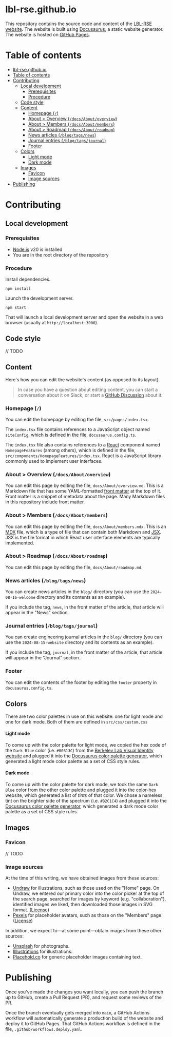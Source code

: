 # lbl-rse.github.io

This repository contains the source code and content of the [LBL-RSE website](https://lbl-rse.github.io).
The website is built using [Docusaurus](https://docusaurus.io/), a static website generator.
The website is hosted on [GitHub Pages](https://pages.github.com/).

# Table of contents

<!-- TOC -->
* [lbl-rse.github.io](#lbl-rsegithubio)
* [Table of contents](#table-of-contents)
* [Contributing](#contributing)
  * [Local development](#local-development)
    * [Prerequisites](#prerequisites)
    * [Procedure](#procedure)
  * [Code style](#code-style)
  * [Content](#content)
    * [Homepage (`/`)](#homepage-)
    * [About > Overview (`/docs/About/overview`)](#about--overview-docsaboutoverview)
    * [About > Members (`/docs/About/members`)](#about--members-docsaboutmembers)
    * [About > Roadmap (`/docs/About/roadmap`)](#about--roadmap-docsaboutroadmap)
    * [News articles (`/blog/tags/news`)](#news-articles-blogtagsnews)
    * [Journal entries (`/blog/tags/journal`)](#journal-entries-blogtagsjournal)
    * [Footer](#footer)
  * [Colors](#colors)
      * [Light mode](#light-mode)
      * [Dark mode](#dark-mode)
  * [Images](#images)
    * [Favicon](#favicon)
    * [Image sources](#image-sources)
* [Publishing](#publishing)
<!-- TOC -->

# Contributing

## Local development

### Prerequisites

- [Node.js](https://nodejs.org/) v20 is installed
- You are in the root directory of the repository

### Procedure

Install dependencies.

```shell
npm install
```

Launch the development server.

```shell
npm start
```

That will launch a local development server and open the website in a web browser (usually at `http://localhost:3000`).

## Code style

// TODO

## Content

Here's how you can edit the website's content (as opposed to its layout).

> In case you have a question about editing content, you can start a conversation about it on Slack,
> or start a [GitHub Discussion](https://github.com/lbl-rse/lbl-rse.github.io/discussions) about it.

### Homepage (`/`)

You can edit the homepage by editing the file, `src/pages/index.tsx`.

The `index.tsx` file contains references to a JavaScript object named `siteConfig`,
which is defined in the file, `docusaurus.config.ts`.

The `index.tsx` file also contains references to a [React](https://react.dev/) component named `HomepageFeatures`
(among others), which is defined in the file, `src/components/HomepageFeatures/index.tsx`.
React is a JavaScript library commonly used to implement user interfaces.

### About > Overview (`/docs/About/overview`)

You can edit this page by editing the file, `docs/About/overview.md`. This is a Markdown file that has some
YAML-formatted [front matter](https://docusaurus.io/docs/create-doc#doc-front-matter) at the top of it. Front matter
is a snippet of metadata about the page. Many Markdown files in this repository include front matter.

### About > Members (`/docs/About/members`)

You can edit this page by editing the file, `docs/About/members.mdx`. This is an [MDX](https://mdxjs.com/) file, which
is a type of file that can contain both Markdown and [JSX](https://en.wikipedia.org/wiki/JSX_(JavaScript)). JSX is the
file format in which React user interface elements are typically implemented.

### About > Roadmap (`/docs/About/roadmap`)

You can edit this page by editing the file, `docs/About/roadmap.md`.

### News articles (`/blog/tags/news`)

You can create news articles in the `blog/` directory (you can use the `2024-08-16-welcome` directory and its contents
as an example).

If you include the tag, `news`, in the front matter of the article,
that article will appear in the "News" section.

### Journal entries (`/blog/tags/journal`)

You can create engineering journal articles in the `blog/` directory (you can use the `2024-08-15-website` directory
and its contents as an example).

If you include the tag, `journal`, in the front matter of the article,
that article will appear in the "Journal" section.

### Footer

You can edit the contents of the footer by editing the `footer` property in `docusaurus.config.ts`.

## Colors

There are two color palettes in use on this website: one for light mode and one for dark mode.
Both of them are defined in `src/css/custom.css`

#### Light mode

To come up with the color palette for light mode, we copied the hex code of the `Dark Blue` color (i.e. `#00313C`) from
the [Berkeley Lab Visual Identity website](https://creative.lbl.gov/visual-identity/) and plugged it into
the [Docusaurus color palette generator](https://docusaurus.io/docs/styling-layout#styling-your-site-with-infima),
which generated a light mode color palette as a set of CSS style rules.

#### Dark mode

To come up with the color palette for dark mode, we took the same `Dark Blue` color from the other
color palette and plugged it into the [color-hex](https://www.color-hex.com/color/00313c) website, which generated a
list of _tints_ of that color. We chose a nameless tint on the brighter side of the spectrum (i.e. `#B2C1C4`) and
plugged it into
the [Docusaurus color palette generator](https://docusaurus.io/docs/styling-layout#styling-your-site-with-infima),
which generated a dark mode color palette as a set of CSS style rules.

## Images

### Favicon

// TODO

### Image sources

At the time of this writing, we have obtained images from these sources:

- [Undraw](https://undraw.co/search) for illustrations, such as those used on the "Home" page. On Undraw,
  we entered our primary color into the color picker at the top of the search page, searched
  for images by keyword (e.g. "collaboration"), identified images we liked, then downloaded those images in SVG format.
  ([License](https://undraw.co/license))
- [Pexels](https://www.pexels.com/) for placeholder avatars, such as those on the "Members" page.
  ([License](https://www.pexels.com/license/))

In addition, we expect to—at some point—obtain images from these other sources:

- [Unsplash](https://unsplash.com/) for photographs.
- [Illlustrations](https://illlustrations.co/) for illustrations.
- [Placehold.co](https://placehold.co/) for generic placeholder images containing text.

# Publishing

Once you've made the changes you want locally, you can push the branch up to GitHub, create a Pull Request (PR),
and request some reviews of the PR.

Once the branch eventually gets merged into `main`, a GitHub Actions workflow will automatically generate a
production build of the website and deploy it to GitHub Pages.
That GitHub Actions workflow is defined in the file, `.github/workflows.deploy.yaml`. 
